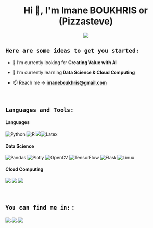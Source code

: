 

<h1 align="center">Hi 👋, I'm Imane BOUKHRIS or (Pizzasteve)</h1>

<p align="center">
  <a href="https://github.com/DenverCoder1/readme-typing-svg"><img src="https://readme-typing-svg.herokuapp.com?lines=📊+Data+Science+Student+📊;☁️+Cloud+and+IOT+Student+☁️&center=true&width=500&height=50"></a>
</p>

##  `Here are some ideas to get you started:`

- 🔭 I’m currently looking for **Creating Value with AI** 

- 🌱 I’m currently learning **Data Science & Cloud Computing** 

- 📫 Reach me → **imaneboukhris@gmail.com**

<br>

## `Languages and Tools:`
<p>
<h4>Languages</h4>


<img alt="Python" src="https://img.shields.io/badge/Python-000.svg?logo=python&style=for-the-badge"/> <img alt="R" src="https://img.shields.io/badge/-R-000.svg?logo=r&logoColor=blue&style=for-the-badge"/> <img src="https://img.shields.io/badge/scala-000.svg?style=for-the-badge&logo=scala&logoColor=dc322f"/><img alt=" Latex" src="https://img.shields.io/badge/latex-000.svg?style=for-the-badge&logo=latex&logoColor=007c7c"/>

<h4>Data Science</h4> 

<img src="https://img.shields.io/badge/pandas-000.svg?style=for-the-badge&amp;logo=pandas&logoColor=150455" alt="Pandas"> <img src="https://img.shields.io/badge/Plotly-000.svg?style=for-the-badge&logo=plotly&logoColor=3f4f75" alt="Plotly"> <img src="https://img.shields.io/badge/opencv-000.svg?style=for-the-badge&logo=opencv" alt="OpenCV"> <img src="https://img.shields.io/badge/-TensorFlow-000.svg?&amp;logo=TensorFlow&amp;style=for-the-badge" alt="TensorFlow"> <img src="https://img.shields.io/badge/flask-000.svg?style=for-the-badge&amp;logo=flask" alt="Flask"> <img src="https://img.shields.io/badge/-Linux-000.svg?&amp;logo=Linux&amp;style=for-the-badge" alt="Linux">

<h4>Cloud Computing</h4>

 <img src="https://img.shields.io/badge/Google_Cloud-000?style=for-the-badge&logo=google-cloud"/> <img src="https://img.shields.io/badge/Digital_Ocean-000?style=for-the-badge&logo=DigitalOcean"/> <img src="https://img.shields.io/badge/Netlify-000?style=for-the-badge&logo=netlify&logoColor=23bdae"/> 
<br>


<br>

##  `You can find me in:` :

<a href="https://www.linkedin.com/in/imane-boukhris/" target="_blank"> <img align="center" src="https://img.shields.io/badge/linkedin-000.svg?style=for-the-badge&logo=linkedin&logoColor=blue"/>
<a href="https://www.kaggle.com/" target="_blank"> <img align="center" src="https://img.shields.io/badge/-kaggle-000.svg?logo=kaggle&logoColor=blue&style=for-the-badge"/>
<a href="https://www.datacamp.com/profile/imaneboukhris2018" target="_blank"> <img align="center" src="https://img.shields.io/badge/Datacamp-000?style=for-the-badge&logo=datacamp&logoColor=65FF8F"/>

